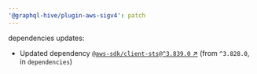 ```yaml
---
'@graphql-hive/plugin-aws-sigv4': patch
---
```


dependencies updates: 

- Updated dependency [`@aws-sdk/client-sts@^3.839.0` ↗︎](https://www.npmjs.com/package/@aws-sdk/client-sts/v/3.839.0) (from `^3.828.0`, in `dependencies`)
